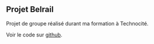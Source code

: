 ## Projet Belrail

Projet de groupe réalisé durant ma formation à Technocité.

Voir le code sur [github](https://github.com/SHergibo/Belrail).